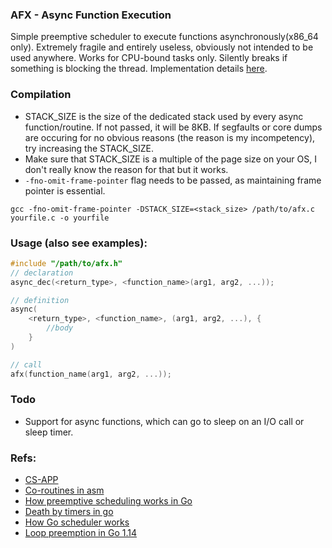### AFX - Async Function Execution
Simple preemptive scheduler to execute functions asynchronously(x86_64 only). Extremely fragile and entirely useless, obviously not intended to be used anywhere. Works for CPU-bound tasks only. Silently breaks if something is blocking the thread. Implementation details [here](https://vanshjangir.github.io/blogs/1_afx.html).

### Compilation
* STACK_SIZE is the size of the dedicated stack used by every async function/routine. If not passed, it will be 8KB. If segfaults or core dumps are occuring for no obvious reasons (the reason is my incompetency), try increasing the STACK_SIZE.
* Make sure that STACK_SIZE is a multiple of the page size on your OS, I don't really know the reason for that but it works.
* `-fno-omit-frame-pointer` flag needs to be passed, as maintaining frame pointer is essential.
```
gcc -fno-omit-frame-pointer -DSTACK_SIZE=<stack_size> /path/to/afx.c yourfile.c -o yourfile
```

### Usage (also see examples):
```c
#include "/path/to/afx.h"
// declaration
async_dec(<return_type>, <function_name>(arg1, arg2, ...));

// definition
async(
    <return_type>, <function_name>, (arg1, arg2, ...), {
        //body
    }
)

// call
afx(function_name(arg1, arg2, ...));
```

### Todo
- Support for async functions, which can go to sleep on an I/O call or sleep timer.

### Refs:
- [CS-APP](https://www.cs.sfu.ca/~ashriram/Courses/CS295/assets/books/CSAPP_2016.pdf)
- [Co-routines in asm](https://www.youtube.com/watch?v=sYSP_elDdZw)
- [How preemptive scheduling works in Go](https://www.reddit.com/r/golang/comments/1k3zqo6/if_goroutines_are_preemptive_since_go_114_how_do)
- [Death by timers in go](https://www.youtube.com/watch?v=h0s8CWpIKdg)
- [How Go scheduler works](https://www.youtube.com/watch?v=-K11rY57K7k)
- [Loop preemption in Go 1.14](https://www.youtube.com/watch?v=1I1WmeSjRSw)
